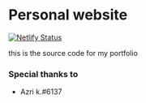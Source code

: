 # Personal website

[![Netlify Status](https://api.netlify.com/api/v1/badges/c58acd5a-6ffd-4abc-bca5-b2888f4db297/deploy-status)](https://app.netlify.com/sites/serene-knuth-412ad4/deploys)

this is the source code for my portfolio

### Special thanks to
* Azri k.#6137
